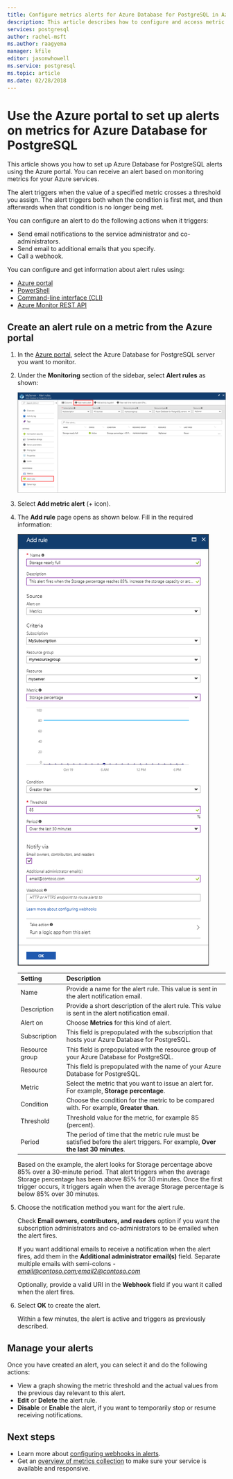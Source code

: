 ```yaml
---
title: Configure metrics alerts for Azure Database for PostgreSQL in Azure portal
description: This article describes how to configure and access metric alerts for Azure Database for PostgreSQL from the Azure portal.
services: postgresql
author: rachel-msft
ms.author: raagyema
manager: kfile
editor: jasonwhowell
ms.service: postgresql
ms.topic: article
ms.date: 02/28/2018
---
```


# Use the Azure portal to set up alerts on metrics for Azure Database for PostgreSQL 

This article shows you how to set up Azure Database for PostgreSQL alerts using the Azure portal. You can receive an alert based on monitoring metrics for your Azure services.

The alert triggers when the value of a specified metric crosses a threshold you assign. The alert triggers both when the condition is first met, and then afterwards when that condition is no longer being met. 

You can configure an alert to do the following actions when it triggers:
* Send email notifications to the service administrator and co-administrators.
* Send email to additional emails that you specify.
* Call a webhook.

You can configure and get information about alert rules using:
* [Azure portal](../monitoring-and-diagnostics/insights-alerts-portal.md)
* [PowerShell](../monitoring-and-diagnostics/insights-alerts-powershell.md)
* [Command-line interface (CLI)](../monitoring-and-diagnostics/insights-alerts-command-line-interface.md)
* [Azure Monitor REST API](https://msdn.microsoft.com/library/azure/dn931945.aspx)

## Create an alert rule on a metric from the Azure portal
1. In the [Azure portal](https://portal.azure.com/), select the Azure Database for PostgreSQL server you want to monitor.

2. Under the **Monitoring** section of the sidebar, select **Alert rules** as shown:

   ![Select Alert rules](./media/howto-alert-on-metric/1-alert-rules.png)

3. Select **Add metric alert** (+ icon). 

4. The **Add rule** page opens as shown below.  Fill in the required information:

   ![Add metric alert form](./media/howto-alert-on-metric/2-add-rule-form.png)

   | Setting | Description  |
   |---------|---------|
   | Name | Provide a name for the alert rule. This value is sent in the alert notification email. |
   | Description | Provide a short description of the alert rule. This value is sent in the alert notification email. |
   | Alert on | Choose **Metrics** for this kind of alert. |
   | Subscription | This field is prepopulated with the subscription that hosts your Azure Database for PostgreSQL. |
   | Resource group | This field is prepopulated with the resource group of your Azure Database for PostgreSQL. |
   | Resource | This field is prepopulated with the name of your Azure Database for PostgreSQL. |
   | Metric | Select the metric that you want to issue an alert for. For example, **Storage percentage**. |
   | Condition | Choose the condition for the metric to be compared with. For example, **Greater than**. |
   | Threshold | Threshold value for the metric, for example 85 (percent). |
   | Period | The period of time that the metric rule must be satisfied before the alert triggers. For example, **Over the last 30 minutes**. |

   Based on the example, the alert looks for Storage percentage above 85% over a 30-minute period. That alert triggers when the average Storage percentage has been above 85% for 30 minutes. Once the first trigger occurs, it triggers again when the average Storage percentage is below 85% over 30 minutes.

5. Choose the notification method you want for the alert rule. 

   Check **Email owners, contributors, and readers** option if you want the subscription administrators and co-administrators to be emailed when the alert fires.

   If you want additional emails to receive a notification when the alert fires, add them in the **Additional administrator email(s)** field. Separate multiple emails with semi-colons - *email@contoso.com;email2@contoso.com*

   Optionally, provide a valid URI in the **Webhook** field if you want it called when the alert fires.

6. Select **OK** to create the alert.

   Within a few minutes, the alert is active and triggers as previously described.

## Manage your alerts
Once you have created an alert, you can select it and do the following actions:

* View a graph showing the metric threshold and the actual values from the previous day relevant to this alert.
* **Edit** or **Delete** the alert rule.
* **Disable** or **Enable** the alert, if you want to temporarily stop or resume receiving notifications.

## Next steps
* Learn more about [configuring webhooks in alerts](../monitoring-and-diagnostics/insights-webhooks-alerts.md).
* Get an [overview of metrics collection](../monitoring-and-diagnostics/insights-how-to-customize-monitoring.md) to make sure your service is available and responsive.
